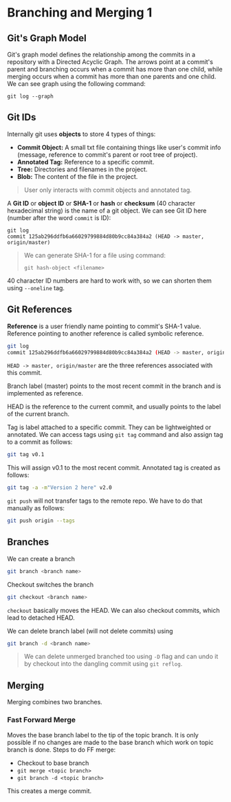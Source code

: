 # Branching and Merging 1

## Git's Graph Model

Git's graph model defines the relationship among the commits in a repository with a Directed Acyclic Graph. The arrows point at a commit's parent and branching occurs when a commit has more than one child, while merging occurs when a commit has more than one parents and one child. We can see graph using the following command:

```shell
git log --graph
```

## Git IDs

Internally git uses **objects** to store 4 types of things:

- **Commit Object:** A small txt file containing things like user's commit info (message, reference to commit's parent or root tree of project).
- **Annotated Tag:** Reference to a specific commit.
- **Tree:** Directories and filenames in the project.
- **Blob:** The content of the file in the project.

> User only interacts with commit objects and annotated tag.

A **Git ID** or **object ID** or **SHA-1** or **hash** or **checksum** (40 character hexadecimal string) is the name of a git object. We can see Git ID here (number after the word `commit` is ID):

```shell
git log
commit 125ab296ddfb6a66029799884d80b9cc84a384a2 (HEAD -> master, origin/master)
```

> We can generate SHA-1 for a file using command:
>
> ```shell
> git hash-object <filename>
> ```

40 character ID numbers are hard to work with, so we can shorten them using `--oneline` tag. 

## Git References

**Reference** is a user friendly name pointing to commit's SHA-1 value. Reference pointing to another reference is called symbolic reference.

```sh
git log
commit 125ab296ddfb6a66029799884d80b9cc84a384a2 (HEAD -> master, origin/master)
```

`HEAD -> master, origin/master` are the three references associated with this commit. 

Branch label (master) points to the most recent commit in the branch and is implemented as reference. 

HEAD is the reference to the current commit, and usually points to the label of the current branch.

Tag is label attached to a specific commit. They can be lightweighted or annotated. We can access tags using `git tag` command and also assign tag to a commit as follows:

```sh
git tag v0.1
```

This will assign v0.1 to the most recent commit. Annotated tag is created as follows:

```sh
git tag -a -m"Version 2 here" v2.0
```

`git push` will not transfer tags to the remote repo. We have to do that manually as follows:

```sh
git push origin --tags
```

## Branches

We can create a branch 

```sh
git branch <branch name>
```

Checkout switches the branch

```sh
git checkout <branch name>
```

`checkout` basically moves the HEAD. We can also checkout commits, which lead to detached HEAD.

We can delete branch label (will not delete commits) using

```sh
git branch -d <branch name>
```

> We can delete unmerged branched too using `-D` flag and can undo it by checkout into the dangling commit using `git reflog`.

## Merging

Merging combines two branches. 

### Fast Forward Merge

 Moves the base branch label to the tip of the topic branch. It is only possible if no changes are made to the base branch which work on topic branch is done. Steps to do FF merge:

- Checkout to base branch
- `git merge <topic branch>`
- `git branch -d <topic branch>`

This creates a merge commit.
